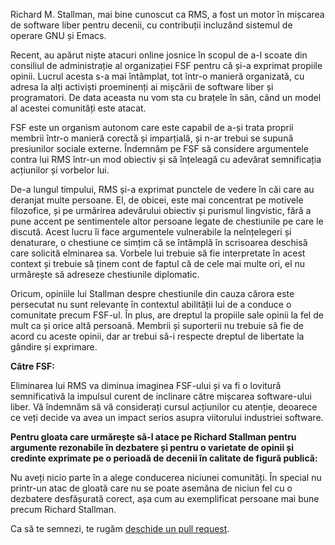 Richard M. Stallman, mai bine cunoscut ca RMS, a fost un motor în
mișcarea de software liber pentru decenii, cu contribuții incluzând
sistemul de operare GNU și Emacs.

Recent, au apărut niște atacuri online josnice
în scopul de a-l scoate din consiliul de administrație
al organizației FSF pentru că și-a exprimat propiile
opinii. Lucrul acesta s-a mai întâmplat, tot într-o
manieră organizată, cu adresa la alți activiști proeminenți
ai mișcării de software liber și programatori.
De data aceasta nu vom sta cu brațele în sân, când un
model al acestei comunități este atacat.

FSF este un organism autonom care este capabil de a-și
trata proprii membrii într-o manieră corectă și imparțială,
și n-ar trebui se supună presiunilor sociale externe.
Îndemnăm pe FSF să considere argumentele contra lui RMS
într-un mod obiectiv și să înțeleagă cu adevărat semnificația
acțiunilor și vorbelor lui.

De-a lungul timpului, RMS și-a exprimat punctele de vedere în căi care
au deranjat multe persoane. El, de obicei, este mai concentrat pe
motivele filozofice, și pe urmărirea adevărului obiectiv și purismul
lingvistic, fără a pune accent pe sentimentele altor persoane legate
de chestiunile pe care le discută. Acest lucru îi face argumentele
vulnerabile la neînțelegeri și denaturare, o chestiune ce simțim că se
întâmplă în scrisoarea deschisă care solicită elminarea sa. Vorbele
lui trebuie să fie interpretate în acest context și trebuie să ținem
cont de faptul că de cele mai multe ori, el nu urmărește să adreseze
chestiunile diplomatic.

Oricum, opiniile lui Stallman despre chestiunile din cauza cărora este
persecutat nu sunt relevante în contextul abilității lui de a conduce
o comunitate precum FSF-ul. În plus, are dreptul la propiile sale
opinii la fel de mult ca și orice altă persoană. Membrii și suporterii
nu trebuie să fie de acord cu aceste opinii, dar ar trebui să-i
respecte dreptul de libertate la gândire și exprimare.

**Către FSF:**

Eliminarea lui RMS va diminua imaginea FSF-ului și va fi o lovitură
semnificativă la impulsul curent de inclinare către mișcarea
software-ului liber. Vă îndemnăm să vă considerați cursul acțiunilor
cu atenție, deoarece ce veți decide va avea un impact serios asupra
viitorului industriei software.

**Pentru gloata care urmărește să-l atace pe Richard Stallman pentru
argumente rezonabile în dezbatere și pentru o varietate de opinii și
credinte exprimate pe o perioadă de decenii în calitate de figură
publică:**

Nu aveți nicio parte în a alege conducerea niciunei comunități.  În
special nu printr-un atac de gloată care nu se poate asemăna de niciun
fel cu o dezbatere desfășurată corect, așa cum au exemplificat
persoane mai bune precum Richard Stallman.

Ca să te semnezi, te rugăm [deschide un pull request](https://github.com/rms-support-letter/rms-support-letter.github.io/pulls).
